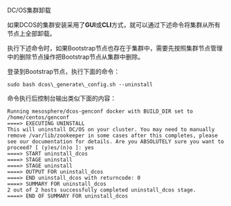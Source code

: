 DC\/OS集群卸载

如果DCOS的集群安装采用了**GUI**或**CLI**方式，就可以通过下述命令将集群从所有节点上全部卸载。

执行下述命令时，如果Bootstrap节点也存在于集群中，需要先按照集群节点管理中的删除节点操作把Bootstrap节点从集群中删除。

登录到Bootstrap节点，执行下面的命令：

`sudo bash dcos\_generate\_config.sh --uninstall`

命令执行后控制台输出类似下面的内容：

```
Running mesosphere/dcos-genconf docker with BUILD_DIR set to /home/centos/genconf
====> EXECUTING UNINSTALL
This will uninstall DC/OS on your cluster. You may need to manually remove /var/lib/zookeeper in some cases after this completes, please see our documentation for details. Are you ABSOLUTELY sure you want to proceed? [ (y)es/(n)o ]: yes
====> START uninstall_dcos
====> STAGE uninstall
====> STAGE uninstall
====> OUTPUT FOR uninstall_dcos
====> END uninstall_dcos with returncode: 0
====> SUMMARY FOR uninstall_dcos
2 out of 2 hosts successfully completed uninstall_dcos stage.
====> END OF SUMMARY FOR uninstall_dcos
```

